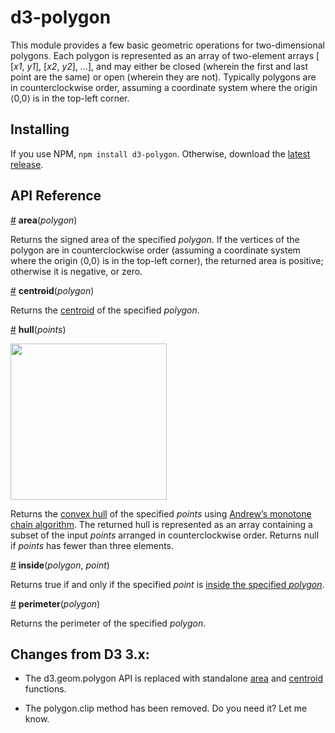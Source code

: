 # d3-polygon

This module provides a few basic geometric operations for two-dimensional polygons. Each polygon is represented as an array of two-element arrays [​[<i>x1</i>, <i>y1</i>], [<i>x2</i>, <i>y2</i>], …], and may either be closed (wherein the first and last point are the same) or open (wherein they are not). Typically polygons are in counterclockwise order, assuming a coordinate system where the origin ⟨0,0⟩ is in the top-left corner.

## Installing

If you use NPM, `npm install d3-polygon`. Otherwise, download the [latest release](https://github.com/d3/d3-polygon/releases/latest).

## API Reference

<a href="#area" name="area">#</a> <b>area</b>(<i>polygon</i>)

Returns the signed area of the specified *polygon*. If the vertices of the polygon are in counterclockwise order (assuming a coordinate system where the origin ⟨0,0⟩ is in the top-left corner), the returned area is positive; otherwise it is negative, or zero.

<a href="#centroid" name="centroid">#</a> <b>centroid</b>(<i>polygon</i>)

Returns the [centroid](https://en.wikipedia.org/wiki/Centroid) of the specified *polygon*.

<a href="#hull" name="hull">#</a> <b>hull</b>(<i>points</i>)

<a href="http://bl.ocks.org/mbostock/6f14f7b7f267a85f7cdc"><img src="https://raw.githubusercontent.com/d3/d3-polygon/master/img/hull.png" width="250" height="250"></a>

Returns the [convex hull](https://en.wikipedia.org/wiki/Convex_hull) of the specified *points* using [Andrew’s monotone chain algorithm](http://en.wikibooks.org/wiki/Algorithm_Implementation/Geometry/Convex_hull/Monotone_chain). The returned hull is represented as an array containing a subset of the input *points* arranged in counterclockwise order. Returns null if *points* has fewer than three elements.

<a href="#inside" name="inside">#</a> <b>inside</b>(<i>polygon</i>, <i>point</i>)

Returns true if and only if the specified *point* is [inside the specified *polygon*](https://www.ecse.rpi.edu/Homepages/wrf/Research/Short_Notes/pnpoly.html).

<a href="#perimeter" name="perimeter">#</a> <b>perimeter</b>(<i>polygon</i>)

Returns the perimeter of the specified *polygon*.

## Changes from D3 3.x:

* The d3.geom.polygon API is replaced with standalone [area](#area) and [centroid](#centroid) functions.

* The polygon.clip method has been removed. Do you need it? Let me know.
